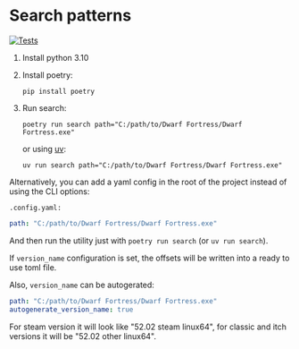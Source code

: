 # Search patterns

[![Tests](https://github.com/dfint/search_offsets/actions/workflows/tests.yml/badge.svg)](https://github.com/dfint/search_offsets/actions/workflows/tests.yml)

1. Install python 3.10

2. Install poetry:

    ```shell
    pip install poetry
    ```

3. Run search:

    ```shell
    poetry run search path="C:/path/to/Dwarf Fortress/Dwarf Fortress.exe"
    ```

    or using [uv](https://github.com/astral-sh/uv):

    ```shell
    uv run search path="C:/path/to/Dwarf Fortress/Dwarf Fortress.exe"
    ```

Alternatively, you can add a yaml config in the root of the project instead of using the CLI options:

`.config.yaml:`

```yaml
path: "C:/path/to/Dwarf Fortress/Dwarf Fortress.exe"
```

And then run the utility just with `poetry run search` (or `uv run search`).

If `version_name` configuration is set, the offsets will be written into a ready to use toml file.

Also, `version_name` can be autogerated:

```yaml
path: "C:/path/to/Dwarf Fortress/Dwarf Fortress.exe"
autogenerate_version_name: true
```

For steam version it will look like "52.02 steam linux64",
for classic and itch versions it will be "52.02 other linux64".
